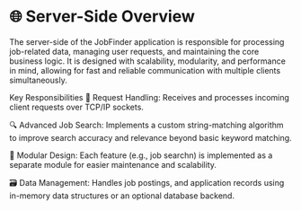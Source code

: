 # 🌐 Server-Side Overview
The server-side of the JobFinder application is responsible for processing job-related data, managing user requests, and maintaining the core business logic. It is designed with scalability, modularity, and performance in mind, allowing for fast and reliable communication with multiple clients simultaneously.



Key Responsibilities
🧠 Request Handling: Receives and processes incoming client requests over TCP/IP sockets.

🔍 Advanced Job Search: Implements a custom string-matching algorithm to improve search accuracy and relevance beyond basic keyword matching.

🧱 Modular Design: Each feature (e.g., job searchn) is implemented as a separate module for easier maintenance and scalability.

🗃️ Data Management: Handles job postings, and application records using in-memory data structures or an optional database backend.
